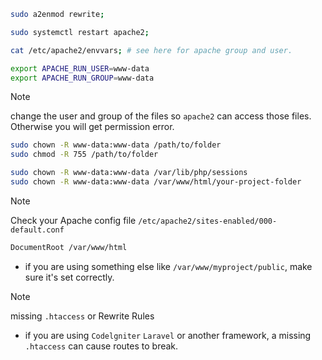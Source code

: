 ```bash
sudo a2enmod rewrite;

sudo systemctl restart apache2;
```

```bash
cat /etc/apache2/envvars; # see here for apache group and user.

export APACHE_RUN_USER=www-data
export APACHE_RUN_GROUP=www-data
```

> [!NOTE] 
> change the user and group of the files so `apache2` can access those files. Otherwise you will get permission error.
```bash
sudo chown -R www-data:www-data /path/to/folder
sudo chmod -R 755 /path/to/folder

sudo chown -R www-data:www-data /var/lib/php/sessions
sudo chown -R www-data:www-data /var/www/html/your-project-folder

```

> [!NOTE]
> Check your Apache config file `/etc/apache2/sites-enabled/000-default.conf`
```txt
DocumentRoot /var/www/html
```
- if you are using something else like `/var/www/myproject/public`, make sure it's set correctly.

> [!NOTE]
> missing `.htaccess` or Rewrite Rules
> - if you are using `Codelgniter`  `Laravel` or another framework, a missing `.htaccess` can cause routes to break. 
